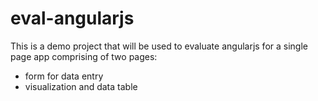 eval-angularjs
==============

This is a demo project that will be used to evaluate angularjs for a single page app comprising of two pages:
- form for data entry
- visualization and data table

